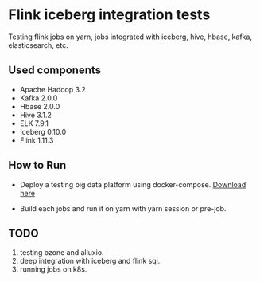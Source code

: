 # Flink iceberg integration tests 
Testing flink jobs on yarn, jobs integrated with iceberg, hive, hbase, kafka, elasticsearch, etc.

## Used components

* Apache Hadoop 3.2
* Kafka 2.0.0
* Hbase 2.0.0
* Hive 3.1.2
* ELK 7.9.1
* Iceberg 0.10.0
* Flink 1.11.3

## How to Run

* Deploy a testing big data platform using docker-compose. [Download here](https://github.com/spancer/bigdata-docker-compose/tree/flink-yarn)

* Build each jobs and run it on yarn with yarn session or pre-job. 

## TODO
1. testing ozone and alluxio.
2. deep integration with iceberg and flink sql.
3. running jobs on k8s.